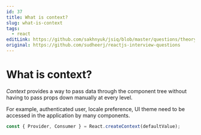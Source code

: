 ```yaml
---
id: 37
title: What is context?
slug: what-is-context
tags:
  - react
editLink: https://github.com/sakhnyuk/jsiq/blob/master/questions/theory/react/37.md
original: https://github.com/sudheerj/reactjs-interview-questions
---
```


# What is context?

_Context_ provides a way to pass data through the component tree without having to pass props down manually at every level.

For example, authenticated user, locale preference, UI theme need to be accessed in the application by many components.

```javascript
const { Provider, Consumer } = React.createContext(defaultValue);
```